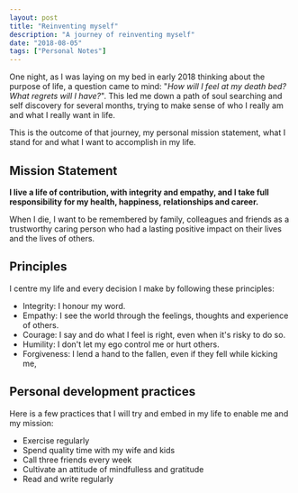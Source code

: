 ```yaml
---
layout: post
title: "Reinventing myself"
description: "A journey of reinventing myself"
date: "2018-08-05"
tags: ["Personal Notes"]
---
```


One night, as I was laying on my bed in early 2018 thinking about the purpose of life, a question came to mind: "*How will I feel at my death bed? What regrets will I have?*". This led me down a path of soul searching and self discovery for several months, trying to make sense of who I really am and what I really want in life.

This is the outcome of that journey, my personal mission statement, what I stand for and what I want to accomplish in my life. 

## Mission Statement
**I live a life of contribution, with integrity and empathy, and I take full responsibility for my health, happiness, relationships and career.**

When I die, I want to be remembered by family, colleagues and friends as a trustworthy caring person who had a lasting positive impact on their lives and the lives of others.

## Principles
I centre my life and every decision I make by following these principles:

 - Integrity: I honour my word.
 - Empathy: I see the world through the feelings, thoughts and experience of others.
 - Courage: I say and do what I feel is right, even when it's risky to do so.
 - Humility: I don't let my ego control me or hurt others.
 - Forgiveness: I lend a hand to the fallen, even if they fell while kicking me,

## Personal development practices
Here is a few practices that I will try and embed in my life to enable me and my mission:

 - Exercise regularly
 - Spend quality time with my wife and kids
 - Call three friends every week
 - Cultivate an attitude of mindfulless and gratitude
 - Read and write regularly

